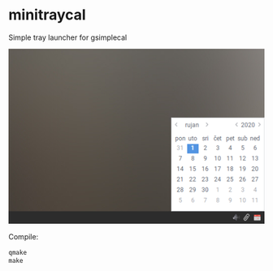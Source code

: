 # minitraycal
Simple tray launcher for gsimplecal

![Alt text](screenshot.png?raw=true)

Compile:

```
qmake
make
```